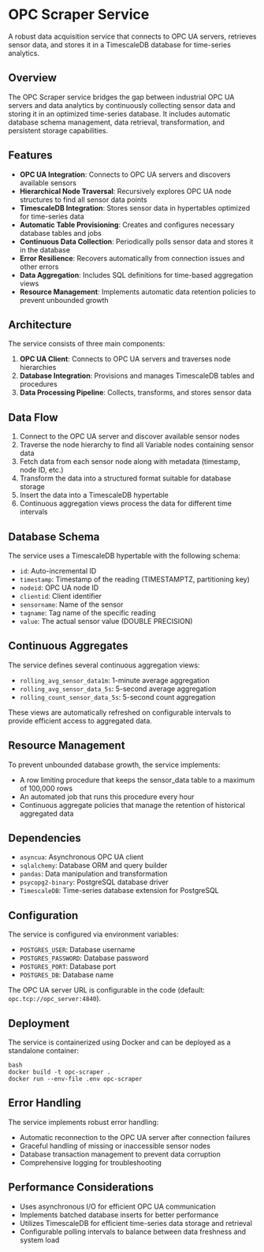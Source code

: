 # OPC Scraper Service

A robust data acquisition service that connects to OPC UA servers, retrieves sensor data, and stores it in a TimescaleDB database for time-series analytics.

## Overview

The OPC Scraper service bridges the gap between industrial OPC UA servers and data analytics by continuously collecting sensor data and storing it in an optimized time-series database. It includes automatic database schema management, data retrieval, transformation, and persistent storage capabilities.

## Features

- **OPC UA Integration**: Connects to OPC UA servers and discovers available sensors
- **Hierarchical Node Traversal**: Recursively explores OPC UA node structures to find all sensor data points
- **TimescaleDB Integration**: Stores sensor data in hypertables optimized for time-series data
- **Automatic Table Provisioning**: Creates and configures necessary database tables and jobs
- **Continuous Data Collection**: Periodically polls sensor data and stores it in the database
- **Error Resilience**: Recovers automatically from connection issues and other errors
- **Data Aggregation**: Includes SQL definitions for time-based aggregation views
- **Resource Management**: Implements automatic data retention policies to prevent unbounded growth

## Architecture

The service consists of three main components:

1. **OPC UA Client**: Connects to OPC UA servers and traverses node hierarchies
2. **Database Integration**: Provisions and manages TimescaleDB tables and procedures
3. **Data Processing Pipeline**: Collects, transforms, and stores sensor data

## Data Flow

1. Connect to the OPC UA server and discover available sensor nodes
2. Traverse the node hierarchy to find all Variable nodes containing sensor data
3. Fetch data from each sensor node along with metadata (timestamp, node ID, etc.)
4. Transform the data into a structured format suitable for database storage
5. Insert the data into a TimescaleDB hypertable
6. Continuous aggregation views process the data for different time intervals

## Database Schema

The service uses a TimescaleDB hypertable with the following schema:

- `id`: Auto-incremental ID
- `timestamp`: Timestamp of the reading (TIMESTAMPTZ, partitioning key)
- `nodeid`: OPC UA node ID
- `clientid`: Client identifier
- `sensorname`: Name of the sensor
- `tagname`: Tag name of the specific reading
- `value`: The actual sensor value (DOUBLE PRECISION)

## Continuous Aggregates

The service defines several continuous aggregation views:

- `rolling_avg_sensor_data1m`: 1-minute average aggregation
- `rolling_avg_sensor_data_5s`: 5-second average aggregation
- `rolling_count_sensor_data_5s`: 5-second count aggregation

These views are automatically refreshed on configurable intervals to provide efficient access to aggregated data.

## Resource Management

To prevent unbounded database growth, the service implements:

- A row limiting procedure that keeps the sensor_data table to a maximum of 100,000 rows
- An automated job that runs this procedure every hour
- Continuous aggregate policies that manage the retention of historical aggregated data

## Dependencies

- `asyncua`: Asynchronous OPC UA client
- `sqlalchemy`: Database ORM and query builder
- `pandas`: Data manipulation and transformation
- `psycopg2-binary`: PostgreSQL database driver
- `TimescaleDB`: Time-series database extension for PostgreSQL

## Configuration

The service is configured via environment variables:

- `POSTGRES_USER`: Database username
- `POSTGRES_PASSWORD`: Database password
- `POSTGRES_PORT`: Database port
- `POSTGRES_DB`: Database name

The OPC UA server URL is configurable in the code (default: `opc.tcp://opc_server:4840`).

## Deployment

The service is containerized using Docker and can be deployed as a standalone container:
```
bash
docker build -t opc-scraper .
docker run --env-file .env opc-scraper
```
## Error Handling

The service implements robust error handling:

- Automatic reconnection to the OPC UA server after connection failures
- Graceful handling of missing or inaccessible sensor nodes
- Database transaction management to prevent data corruption
- Comprehensive logging for troubleshooting

## Performance Considerations

- Uses asynchronous I/O for efficient OPC UA communication
- Implements batched database inserts for better performance
- Utilizes TimescaleDB for efficient time-series data storage and retrieval
- Configurable polling intervals to balance between data freshness and system load

